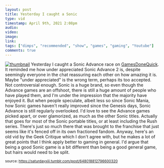 ```yaml
---
layout: post
title: Yesterday I caught a Sonic
type: vid
timestamp: April 9th, 2021 2:08pm
audio: 
video: 
image: 
link: 
tags: ["dimps", "recommended", "show", "games", "gaming", "Youtube"]
comments: true
---
```


[![thumbnail](http://i3.ytimg.com/vi/hIo3Gi7Tn2A/hqdefault.jpg)](https://www.youtube.com/watch?v=hIo3Gi7Tn2A)
Yesterday I caught a Sonic Advance race on <a href="https://www.twitch.tv/gamesdonequick" target="_blank">GamesDoneQuick</a>.  It reminded me how under appreciated Sonic Advance 2 is, despite seemingly everyone in the chat reassuring each other on how amazing it is.
Maybe "under appreciated" is the wrong term, perhaps its too accepted.  Not controversial enough.  Sonic is a huge brand, so even though the Advance games are an offshoot, there is still a huge amount of people who have played them, and I'm under the impression that the majority have enjoyed it.  But when people speculate, albeit less so since Sonic Mania, how Sonic games haven't really improved since the Genesis days, Sonic Advance is still regularly overlooked.
I'd love to see the Advance games picked apart, or over glamorized, as much as the other Sonic titles.  Actually that goes for most of the Sonic portable titles, or at least including the Rush series.  There's just so much there that was brought to the franchise that just seems like it's fenced off in its own fractioned fandom.
Anyway, here's an old vid by the Geek Critique which I don't agree with, but he makes a lot of great points that I think apply better to gaming in general.  I'd argue that being a good Sonic game is a bit different than being a good general game, but hairs would need to be split.
  
<small>source: https://saturdayxiii.tumblr.com/post/648018812796600320</small>
